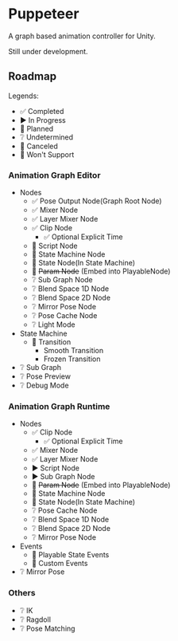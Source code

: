# Puppeteer

A graph based animation controller for Unity.

Still under development.


## Roadmap

Legends:
- 󠀥✅ Completed
- ▶️ In Progress
- 📅 Planned
- ❔ Undetermined
- 🔘 Canceled
- 🚫 Won't Support


### Animation Graph Editor

- Nodes
    - ✅ Pose Output Node(Graph Root Node)
    - ✅ Mixer Node
    - ✅ Layer Mixer Node
    - ✅ Clip Node
        - ✅ Optional Explicit Time
    - 📅 Script Node
    - 📅 State Machine Node
    - 📅 State Node(In State Machine)
    - 🔘 ~~Param Node~~ (Embed into PlayableNode)
    - ❔ Sub Graph Node
    - ❔ Blend Space 1D Node
    - ❔ Blend Space 2D Node
    - ❔ Mirror Pose Node
    - ❔ Pose Cache Node
    - ❔ Light Mode
- State Machine
    - 📅 Transition
        - Smooth Transition
        - Frozen Transition
- ❔ Sub Graph
- ❔ Pose Preview
- ❔ Debug Mode


### Animation Graph Runtime

- Nodes
    - ✅ Clip Node
        - ✅ Optional Explicit Time
    - ✅ Mixer Node
    - ✅ Layer Mixer Node
    - ▶️ Script Node
    - ▶️ Sub Graph Node
    - 🔘 ~~Param Node~~ (Embed into PlayableNode)
    - 📅 State Machine Node
    - 📅 State Node(In State Machine)
    - ❔ Pose Cache Node
    - ❔ Blend Space 1D Node
    - ❔ Blend Space 2D Node
    - ❔ Mirror Pose Node
- Events
    - 📅 Playable State Events
    - 📅 Custom Events
- ❔ Mirror Pose


### Others

- ❔ IK
- ❔ Ragdoll
- ❔ Pose Matching
